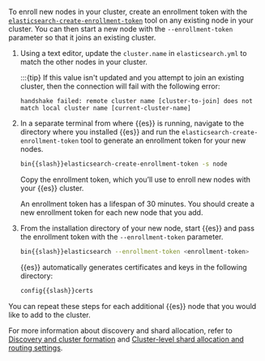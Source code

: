 To enroll new nodes in your cluster, create an enrollment token with the [`elasticsearch-create-enrollment-token`](elasticsearch://reference/elasticsearch/command-line-tools/create-enrollment-token.md) tool on any existing node in your cluster. You can then start a new node with the `--enrollment-token` parameter so that it joins an existing cluster.

1. Using a text editor, update the `cluster.name` in `elasticsearch.yml` to match the other nodes in your cluster. 
   
   :::{tip}
   If this value isn't updated and you attempt to join an existing cluster, then the connection will fail with the following error:

   ```
   handshake failed: remote cluster name [cluster-to-join] does not match local cluster name [current-cluster-name]
   ```

2. In a separate terminal from where {{es}} is running, navigate to the directory where you installed {{es}} and run the `elasticsearch-create-enrollment-token` tool to generate an enrollment token for your new nodes.

    ```sh subs=true
    bin{{slash}}elasticsearch-create-enrollment-token -s node
    ```

    Copy the enrollment token, which you’ll use to enroll new nodes with your {{es}} cluster.

    An enrollment token has a lifespan of 30 minutes. You should create a new enrollment token for each new node that you add.

3. From the installation directory of your new node, start {{es}} and pass the enrollment token with the `--enrollment-token` parameter.

    ```sh subs=true
    bin{{slash}}elasticsearch --enrollment-token <enrollment-token>
    ```

    {{es}} automatically generates certificates and keys in the following directory:

    ```sh subs=true
    config{{slash}}certs
    ```

You can repeat these steps for each additional {{es}} node that you would like to add to the cluster.

For more information about discovery and shard allocation, refer to [Discovery and cluster formation](/deploy-manage/distributed-architecture/discovery-cluster-formation.md) and [Cluster-level shard allocation and routing settings](elasticsearch://reference/elasticsearch/configuration-reference/cluster-level-shard-allocation-routing-settings.md).